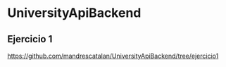 # UniversityApiBackend
## Ejercicio 1 
https://github.com/mandrescatalan/UniversityApiBackend/tree/ejercicio1
